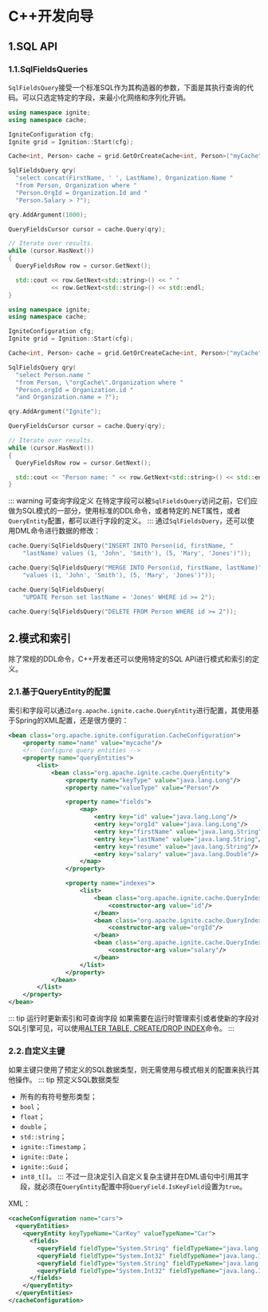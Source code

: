 # C++开发向导
## 1.SQL API
### 1.1.SqlFieldsQueries
`SqlFieldsQuery`接受一个标准SQL作为其构造器的参数，下面是其执行查询的代码。可以只选定特定的字段，来最小化网络和序列化开销。

<Tabs>
<Tab title="SqlFieldsQuery">

```cpp
using namespace ignite;
using namespace cache;

IgniteConfiguration cfg;
Ignite grid = Ignition::Start(cfg);

Cache<int, Person> cache = grid.GetOrCreateCache<int, Person>("myCache");

SqlFieldsQuery qry(
  "select concat(FirstName, ' ', LastName), Organization.Name "
  "from Person, Organization where "
  "Person.OrgId = Organization.Id and "
  "Person.Salary > ?");

qry.AddArgument(1000);

QueryFieldsCursor cursor = cache.Query(qry);

// Iterate over results.
while (cursor.HasNext())
{
  QueryFieldsRow row = cursor.GetNext();

  std::cout << row.GetNext<std::string>() << " "
            << row.GetNext<std::string>() << std::endl;
}
```
</Tab>

<Tab title="带关联的SqlFieldsQuery">

```cpp
using namespace ignite;
using namespace cache;

IgniteConfiguration cfg;
Ignite grid = Ignition::Start(cfg);

Cache<int, Person> cache = grid.GetOrCreateCache<int, Person>("myCache");

SqlFieldsQuery qry(
  "select Person.name "
  "from Person, \"orgCache\".Organization where "
  "Person.orgId = Organization.id "
  "and Organization.name = ?");

qry.AddArgument("Ignite");

QueryFieldsCursor cursor = cache.Query(qry);

// Iterate over results.
while (cursor.HasNext())
{
  QueryFieldsRow row = cursor.GetNext();

  std::cout << "Person name: " << row.GetNext<std::string>() << std::endl;
}
```
</Tab>

</Tabs>

::: warning 可查询字段定义
在特定字段可以被`SqlFieldsQuery`访问之前，它们应做为SQL模式的一部分，使用标准的DDL命令，或者特定的.NET属性，或者`QueryEntity`配置，都可以进行字段的定义。
:::
通过`SqlFieldsQuery`，还可以使用DML命令进行数据的修改：

<Tabs>
<Tab title="INSERT">

```cpp
cache.Query(SqlFieldsQuery("INSERT INTO Person(id, firstName, "
    "lastName) values (1, 'John', 'Smith'), (5, 'Mary', 'Jones')"));
```
</Tab>

<Tab title="MERGE">

```cpp
cache.Query(SqlFieldsQuery("MERGE INTO Person(id, firstName, lastName)"
    "values (1, 'John', 'Smith'), (5, 'Mary', 'Jones')"));
```
</Tab>

<Tab title="UPDATE">

```cpp
cache.Query(SqlFieldsQuery(
    "UPDATE Person set lastName = 'Jones' WHERE id >= 2");
```
</Tab>

<Tab title="DELETE">

```cpp
cache.Query(SqlFieldsQuery("DELETE FROM Person WHERE id >= 2"));
```
</Tab>

</Tabs>

## 2.模式和索引
除了常规的DDL命令，C++开发者还可以使用特定的SQL API进行模式和索引的定义。
### 2.1.基于QueryEntity的配置
索引和字段可以通过`org.apache.ignite.cache.QueryEntity`进行配置，其使用基于Spring的XML配置，还是很方便的：
```xml
<bean class="org.apache.ignite.configuration.CacheConfiguration">
    <property name="name" value="mycache"/>
    <!-- Configure query entities -->
    <property name="queryEntities">
        <list>
            <bean class="org.apache.ignite.cache.QueryEntity">
                <property name="keyType" value="java.lang.Long"/>
                <property name="valueType" value="Person"/>

                <property name="fields">
                    <map>
                        <entry key="id" value="java.lang.Long"/>
                        <entry key="orgId" value="java.lang.Long"/>
                        <entry key="firstName" value="java.lang.String"/>
                        <entry key="lastName" value="java.lang.String"/>
                        <entry key="resume" value="java.lang.String"/>
                        <entry key="salary" value="java.lang.Double"/>
                    </map>
                </property>

                <property name="indexes">
                    <list>
                        <bean class="org.apache.ignite.cache.QueryIndex">
                            <constructor-arg value="id"/>
                        </bean>
                        <bean class="org.apache.ignite.cache.QueryIndex">
                            <constructor-arg value="orgId"/>
                        </bean>
                        <bean class="org.apache.ignite.cache.QueryIndex">
                            <constructor-arg value="salary"/>
                        </bean>
                    </list>
                </property>
            </bean>
        </list>
    </property>
</bean>
```
::: tip 运行时更新索引和可查询字段
如果需要在运行时管理索引或者使新的字段对SQL引擎可见，可以使用[ALTER TABLE, CREATE/DROP INDEX](/doc/2.8.0/sql/SQLReference.md#_2-数据定义语言（ddl）)命令。
:::
### 2.2.自定义主键
如果主键只使用了预定义的SQL数据类型，则无需使用与模式相关的配置来执行其他操作。
::: tip 预定义SQL数据类型
 - 所有的有符号整形类型；
 - `bool`；
 - `float`；
 - `double`；
 - `std::string`；
 - `ignite::Timestamp`；
 - `ignite::Date`；
 - `ignite::Guid`；
 - `int8_t[]`。
:::
不过一旦决定引入自定义复杂主键并在DML语句中引用其字段，就必须在`QueryEntity`配置中将`QueryField.IsKeyField`设置为`true`。

XML：
```xml
<cacheConfiguration name="cars">
  <queryEntities>
	<queryEntity keyTypeName="CarKey" valueTypeName="Car">
	  <fields>
		<queryField fieldType="System.String" fieldTypeName="java.lang.String" isKeyField="true" name="VIN" />
		<queryField fieldType="System.Int32" fieldTypeName="java.lang.Integer" isKeyField="true" name="Id" />
		<queryField fieldType="System.String" fieldTypeName="java.lang.String" name="Make" />
		<queryField fieldType="System.Int32" fieldTypeName="java.lang.Integer" name="Year" />
	  </fields>
	</queryEntity>
  </queryEntities>
</cacheConfiguration>
```
<RightPane/>